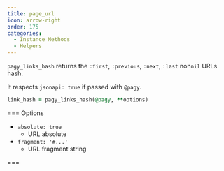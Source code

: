 ```yaml
---
title: page_url
icon: arrow-right
order: 175
categories:
  - Instance Methods
  - Helpers
---
```


`pagy_links_hash` returns the `:first`, `:previous`, `:next`, `:last` non`nil` URLs hash.

It respects `jsonapi: true` if passed with `@pagy`.

```ruby Controller
link_hash = pagy_links_hash(@pagy, **options)
```

=== Options

- `absolute: true` 
  - URL absolute
- `fragment: '#...'`
  - URL fragment string

===
